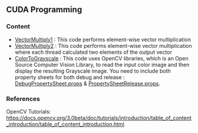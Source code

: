 ## CUDA Programming 

### Content 

- [VectorMultiply1](https://github.com/BahaaKaaki/CUDA/blob/master/VectorMultiply1.cu) : This code performs element-wise vector multiplication
- [VectorMultiply2](https://github.com/BahaaKaaki/CUDA/blob/master/VectorMultiply2.cu) : This code performs element-wise vector multiplication where each thread calculated two elements of the output vector 
- [ColorToGrayscale](https://github.com/BahaaKaaki/CUDA/blob/master/ColorToGrayScale.cu) :  This code uses OpenCV libraries, which is an Open Source Computer Vision Library, to read the input color image and then display the resulting Grayscale image. 
You need to include both property sheets for both debug and release : [DebugPropertySheet.props](https://github.com/BahaaKaaki/CUDA/blob/master/DebugPropertySheet.props) & [PropertySheetRelease.props](https://github.com/BahaaKaaki/CUDA/blob/master/PropertySheetRelease.props).


### References
OpenCV Tutorials: 
https://docs.opencv.org/3.0beta/doc/tutorials/introduction/table_of_content_introduction/table_of_content_introduction.html
